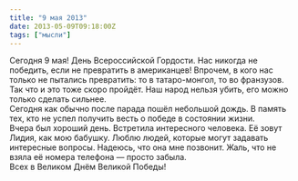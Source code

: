 ```yaml
---
title: "9 мая 2013"
date: 2013-05-09T09:18:00Z
tags: ["мысли"]
---
```


Сегодня 9 мая! День Всероссийской Гордости. Нас никогда не победить, если не превратить в американцев! Впрочем, в кого нас только не пытались превратить: то в татаро-монгол, то во франзузов. Так что и это тоже скоро пройдёт. Наш народ нельзя убить, его можно только сделать сильнее.  
Сегодня как обычно после парада пошёл небольшой дождь. В память тех, кто не успел получить весть о победе в состоянии жизни.  
Вчера был хороший день. Встретила интересного человека. Её зовут Лидия, как мою бабушку. Люблю людей, которые могут задавать интересные вопросы. Надеюсь, что она мне позвонит. Жаль, что не взяла её номера телефона — просто забыла.  
Всех в Великом Днём Великой Победы!  

